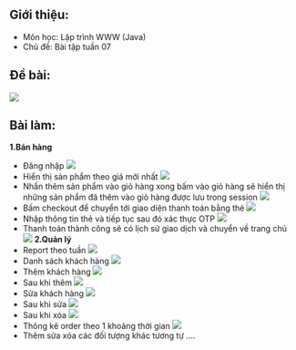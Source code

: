 ## Giới thiệu:
- Môn học: Lập trình WWW (Java)
- Chủ đề: Bài tập tuần 07
  <br />

## Đề bài:
<img src="result/debai.png"/>
<br />

## Bài làm:
<b>1.Bán hàng</b>
- Đăng nhập
  <img src="result/1.png"/>
- Hiển thị sản phẩm theo giá mới nhất
  <img src="result/2.png"/>
- Nhấn thêm sản phẩm vào giỏ hàng xong bấm vào giỏ hàng sẽ hiển thị những sản phẩm đã thêm vào giỏ hàng được lưu trong session
  <img src="result/3.png"/>
- Bấm checkout để chuyển tới giao diện thanh toán bằng thẻ
  <img src="result/4.png"/>
- Nhập thông tin thẻ và tiếp tục sau đó xác thực OTP
    <img src="result/5.png"/>
- Thanh toán thành công sẽ có lịch sử giao dịch và chuyển về trang chủ
  <img src="result/6.png"/>
  <b>2.Quản lý</b>
- Report theo tuần
  <img src="result/7.png"/>
- Danh sách khách hàng
  <img src="result/8.png"/>
- Thêm khách hàng
  <img src="result/9.png"/>
- Sau khi thêm
  <img src="result/10.png"/>
- Sửa khách hàng
  <img src="result/11.png"/>
- Sau khi sửa
  <img src="result/12.png"/>
- Sau khi xóa
  <img src="result/13.png"/>
- Thông kê order theo 1 khoảng thời gian
  <img src="result/14.png"/>
- Thêm sửa xóa các đối tượng khác tương tự ....
